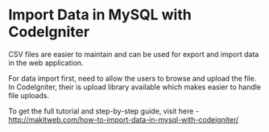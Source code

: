 # Import Data in MySQL with CodeIgniter

CSV files are easier to maintain and can be used for export and import data in the web application.

For data import first, need to allow the users to browse and upload the file. In CodeIgniter, their is upload library available which makes easier to handle file uploads.

To get the full tutorial and step-by-step guide, visit here - http://makitweb.com/how-to-import-data-in-mysql-with-codeigniter/
